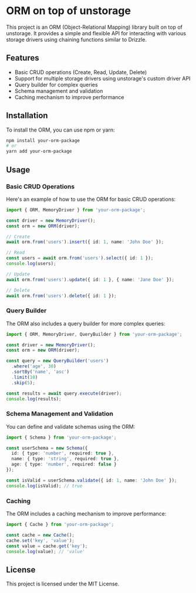 # ORM on top of unstorage

This project is an ORM (Object-Relational Mapping) library built on top of unstorage. It provides a simple and flexible API for interacting with various storage drivers using chaining functions similar to Drizzle.

## Features

- Basic CRUD operations (Create, Read, Update, Delete)
- Support for multiple storage drivers using unstorage's custom driver API
- Query builder for complex queries
- Schema management and validation
- Caching mechanism to improve performance

## Installation

To install the ORM, you can use npm or yarn:

```bash
npm install your-orm-package
# or
yarn add your-orm-package
```

## Usage

### Basic CRUD Operations

Here's an example of how to use the ORM for basic CRUD operations:

```typescript
import { ORM, MemoryDriver } from 'your-orm-package';

const driver = new MemoryDriver();
const orm = new ORM(driver);

// Create
await orm.from('users').insert({ id: 1, name: 'John Doe' });

// Read
const users = await orm.from('users').select({ id: 1 });
console.log(users);

// Update
await orm.from('users').update({ id: 1 }, { name: 'Jane Doe' });

// Delete
await orm.from('users').delete({ id: 1 });
```

### Query Builder

The ORM also includes a query builder for more complex queries:

```typescript
import { ORM, MemoryDriver, QueryBuilder } from 'your-orm-package';

const driver = new MemoryDriver();
const orm = new ORM(driver);

const query = new QueryBuilder('users')
  .where('age', 30)
  .sortBy('name', 'asc')
  .limit(10)
  .skip(5);

const results = await query.execute(driver);
console.log(results);
```

### Schema Management and Validation

You can define and validate schemas using the ORM:

```typescript
import { Schema } from 'your-orm-package';

const userSchema = new Schema({
  id: { type: 'number', required: true },
  name: { type: 'string', required: true },
  age: { type: 'number', required: false }
});

const isValid = userSchema.validate({ id: 1, name: 'John Doe' });
console.log(isValid); // true
```

### Caching

The ORM includes a caching mechanism to improve performance:

```typescript
import { Cache } from 'your-orm-package';

const cache = new Cache();
cache.set('key', 'value');
const value = cache.get('key');
console.log(value); // 'value'
```

## License

This project is licensed under the MIT License.
